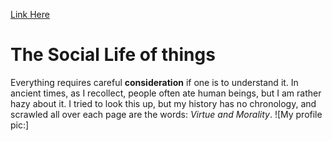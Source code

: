 [Link Here](http://google.com)

# The Social Life of things

Everything requires careful **consideration** if one is to understand it. In ancient times, as I recollect, people often ate human beings, but I am rather hazy about it. I tried to look this up, but my history has no chronology, and scrawled all over each page are the words: *Virtue and Morality*. 
![My profile pic:]
